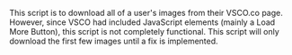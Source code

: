 This script is to download all of a user's images from their VSCO.co page. However, since VSCO had included JavaScript elements (mainly a Load More Button), this script is not completely functional. This script will only download the first few images until a fix is implemented.
